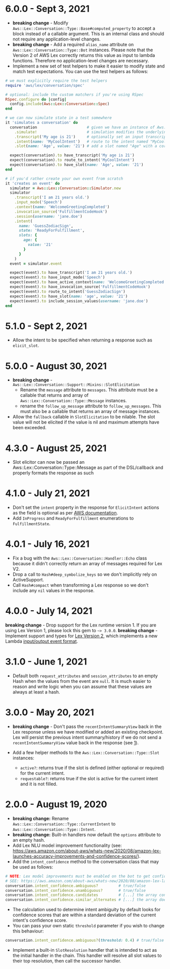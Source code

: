 # 6.0.0 - Sept 3, 2021

* **breaking change** - Modify `Aws::Lex::Conversation::Type::Base#computed_property` to accept a block instead of a callable argument. This is an internal class and should not require any application-level changes.
* **breaking change** - Add a required `alias_name` attribute on `Aws::Lex::Conversation::Type::Bot` instances. Please note that the Version 2 of AWS Lex correctly returns this value as input to lambda functions. Therefore no application-level changes are necessary.
* Implement a new set of test helpers to make it easier to modify state and match test expectations. You can use the test helpers as follows:

```ruby
# we must explicitly require the test helpers
require 'aws/lex/conversation/spec'

# optional: include the custom matchers if you're using RSpec
RSpec.configure do |config|
  config.include(Aws::Lex::Conversation::Spec)
end

# we can now simulate state in a test somewhere
it 'simulates a conversation' do
  conversation                      # given we have an instance of Aws::Lex::Conversation
    .simulate!                      # simulation modifies the underlying instance
    .transcript('My age is 21')     # optionally set an input transcript
    .intent(name: 'MyCoolIntent')   # route to the intent named "MyCoolIntent"
    .slot(name: 'Age', value: '21') # add a slot named "Age" with a corresponding value

  expect(conversation).to have_transcript('My age is 21')
  expect(conversation).to route_to_intent('MyCoolIntent')
  expect(conversation).to have_slot(name: 'Age', value: '21')
end

# if you'd rather create your own event from scratch
it 'creates an event' do
  simulator = Aws::Lex::Conversation::Simulator.new
  simulator
    .transcript('I am 21 years old.')
    .input_mode('Speech')
    .context(name: 'WelcomeGreetingCompleted')
    .invocation_source('FulfillmentCodeHook')
    .session(username: 'jane.doe')
    .intent(
      name: 'GuessZodiacSign',
      state: 'ReadyForFulfillment',
      slots: {
        age: {
          value: '21'
        }
      }
    )
  event = simulator.event

  expect(event).to have_transcript('I am 21 years old.')
  expect(event).to have_input_mode('Speech')
  expect(event).to have_active_context(name: 'WelcomeGreetingCompleted')
  expect(event).to have_invocation_source('FulfillmentCodeHook')
  expect(event).to route_to_intent('GuessZodiacSign')
  expect(event).to have_slot(name: 'age', value: '21')
  expect(event).to include_session_values(username: 'jane.doe')
end
```

# 5.1.0 - Sept 2, 2021

* Allow the intent to be specified when returning a response such as `elicit_slot`.

# 5.0.0 - August 30, 2021

* **breaking change** - `Aws::Lex::Conversation::Support::Mixins::SlotElicitation`
  - Rename the `message` attribute to `messages`. This attribute must be a callable that returns and array of `Aws::Lex::Conversation::Type::Message` instances.
  - rename the `follow_up_message` attribute to `follow_up_messages`. This must also be a callable that returns an array of message instances.
* Allow the `fallback` callable in `SlotElicitation` to be nilable. The slot value will not be elicited if the value is nil and maximum attempts have been exceeded.

# 4.3.0 - August 25, 2021

* Slot elicitor can now be passed an Aws::Lex::Conversation::Type::Message as part of the DSL/callback and properly formats the response as such

# 4.1.0 - July 21, 2021

* Don't set the `intent` property in the response for `ElicitIntent`
  actions as the field is optional as per [AWS documentation](https://docs.aws.amazon.com/lexv2/latest/dg/lambda.html#lambda-response-format).
* Add `InProgress` and `ReadyForFulfillment` enumerations to `FulfillmentState`.

# 4.0.1 - July 16, 2021

* Fix a bug with the `Aws::Lex::Conversation::Handler::Echo` class because it
  didn't correctly return an array of messages required for Lex V2.
* Drop a call to `Hash#deep_symbolize_keys` so we don't implicitly rely on
  ActiveSupport.
* Call `Hash#compact` when transforming a Lex response so we don't include any
  `nil` values in the response.

# 4.0.0 - July 14, 2021

**breaking change** - Drop support for the Lex runtime version 1. If you are using Lex Version 1, please lock this gem to `~> 3.0.0`.
**breaking change** - Implement support and types for [Lex Version 2](https://docs.aws.amazon.com/lexv2/latest/dg/what-is.html), which implements a new Lambda [input/output event format](https://docs.aws.amazon.com/lexv2/latest/dg/lambda.html#lambda-input-format).

# 3.1.0 - June 1, 2021

* Default both `request_attributes` and `session_attributes`
  to an empty Hash when the values from the event are `null`.
  It is much easier to reason and write logic when you can
  assume that these values are always at least a hash.

# 3.0.0 - May 20, 2021

* **breaking change** - Don't pass the `recentIntentSummaryView` back
  in the Lex response unless we have modified or added an existing
  checkpoint. Lex will persist the previous intent summary/history
  if we do not send a `recentIntentSummaryView` value back in the
  response (see [1]).
* Add a few helper methods to the `Aws::Lex::Conversation::Type::Slot`
  instances:

  - `active?`: returns true if the slot is defined (either optional or
             required) for the current intent.
  - `requestable?`: returns true if the slot is active for the current
                  intent and it is not filled.

[1]: https://docs.aws.amazon.com/lex/latest/dg/lambda-input-response-format.html#lambda-response-recentIntentSummaryView

# 2.0.0 - August 19, 2020

* **breaking change:** Rename `Aws::Lex::Conversation::Type::CurrentIntent` to `Aws::Lex::Conversation::Type::Intent`.
* **breaking change:** Built-in handlers now default the `options` attribute to an empty hash.
* Add Lex NLU model improvement functionality (see: https://aws.amazon.com/about-aws/whats-new/2020/08/amazon-lex-launches-accuracy-improvements-and-confidence-scores/).
* Add the `intent_confidence` method to the conversation class that may be used as follows:

```ruby
# NOTE: Lex model improvements must be enabled on the bot to get confidence data.
# SEE: https://aws.amazon.com/about-aws/whats-new/2020/08/amazon-lex-launches-accuracy-improvements-and-confidence-scores/
conversation.intent_confidence.ambiguous?         # true/false
conversation.intent_confidence.unambiguous?       # true/false
conversation.intent_confidence.candidates         # [...] the array contains the current_intent and all similar intents
conversation.intent_confidence.similar_alternates # [...] the array doesn't contain the current_intent
```

* The calculation used to determine intent ambiguity by default looks for confidence scores that are within a standard deviation of the current intent's confidence score.
* You can pass your own static `threshold` parameter if you wish to change this behaviour:

```ruby
conversation.intent_confidence.ambiguous?(threshold: 0.4) # true/false
```

* Implement a built-in `SlotResolution` handler that is intended to act as the initial handler in the chain. This handler will resolve all slot values to their top resolution, then call the successor handler.
